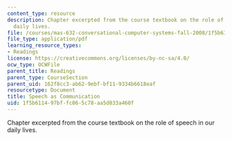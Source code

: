 ```yaml
---
content_type: resource
description: Chapter excerpted from the course textbook on the role of speech in our
  daily lives.
file: /courses/mas-632-conversational-computer-systems-fall-2008/1f5b611497bffc065c78aa5d033a460f_schmandt_txt_ch1.pdf
file_type: application/pdf
learning_resource_types:
- Readings
license: https://creativecommons.org/licenses/by-nc-sa/4.0/
ocw_type: OCWFile
parent_title: Readings
parent_type: CourseSection
parent_uid: 162f8cc3-ab62-9ebf-bf11-9334b6618eaf
resourcetype: Document
title: Speech as Communication
uid: 1f5b6114-97bf-fc06-5c78-aa5d033a460f
---
```

Chapter excerpted from the course textbook on the role of speech in our daily lives.